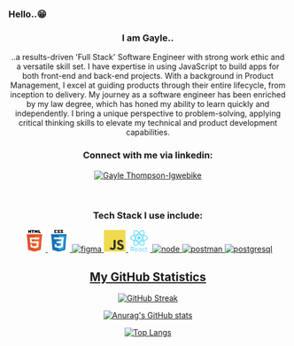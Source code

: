 ### Hello..😁



<h3 align="center">I am Gayle..</h1>

<p align="center">..a results-driven 'Full Stack' Software Engineer with strong work ethic and a versatile skill set. I have expertise in using JavaScript to build apps for both front-end and back-end projects. With a background in Product Management, I excel at guiding products through their entire lifecycle, from inception to delivery.
My journey as a software engineer has been enriched by my law degree, which has honed my ability to learn quickly and independently. I bring a unique perspective to problem-solving, applying critical thinking skills to elevate my technical and product development capabilities.


</p>

<h3 align="center">Connect with me via linkedin: </h3>
<p align="center">
<a href="https://www.linkedin.com/in/gayle-thompson-igwebike/" target="blank"><img align="center" src="https://raw.githubusercontent.com/rahuldkjain/github-profile-readme-generator/master/src/images/icons/Social/linked-in-alt.svg" alt="Gayle Thompson-Igwebike" height="40" width="40" /></a>
</p>

<div id="header" align="center">
  <img src="https://komarev.com/ghpvc/?username=gayle-thompson-igwebike&style=flat-square&color=green" alt=""/>
</div>

<h3 align="center">Tech Stack I use include:</h3>
<p align="center"> <a href="#" target="_blank" rel="noreferrer"> <img src="https://raw.githubusercontent.com/devicons/devicon/master/icons/html5/html5-original-wordmark.svg" alt="html5" width="40" height="40"/> <img src="https://raw.githubusercontent.com/devicons/devicon/master/icons/css3/css3-original-wordmark.svg" alt="css3" width="40" height="40"/> </a> <a href="#" target="_blank" rel="noreferrer">  </a> <a href="#" target="_blank" rel="noreferrer"> <img src="https://www.vectorlogo.zone/logos/figma/figma-icon.svg" alt="figma" width="40" height="40"/> </a>  <a href="#" target="_blank" rel="noreferrer"> <img src="https://raw.githubusercontent.com/devicons/devicon/master/icons/javascript/javascript-original.svg" alt="javascript" width="40" height="40"/> </a> <a href="#" target="_blank" rel="noreferrer"> <img src="https://raw.githubusercontent.com/devicons/devicon/master/icons/react/react-original-wordmark.svg" alt="react" width="40" height="40"/> </a> <a href="#" target="_blank" rel="noreferrer"> <img src="https://upload.wikimedia.org/wikipedia/commons/thumb/d/d9/Node.js_logo.svg/1180px-Node.js_logo.svg.png" alt="node" width="40" height="40"/> </a> </a> <a href="#" target="_blank" rel="noreferrer"> <img src="https://www.vectorlogo.zone/logos/getpostman/getpostman-icon.svg" alt="postman" width="40" height="40"/> </a> <a href="#" target="_blank" rel="noreferrer"> <img src="https://www.vectorlogo.zone/logos/postgresql/postgresql-icon.svg" alt="postgresql" width="40" height="40"/> </a> <a href="#" target="_blank" rel="noreferrer">  </p>

<h2 align="center"> My GitHub Statistics</h2>

<div align="center" >
  
![GitHub Streak](http://github-readme-streak-stats.herokuapp.com?user=gayle-thompson-igwebike&theme=react&count_private=true)



![Anurag's GitHub stats](https://github-readme-stats.vercel.app/api?username=gayle-thompson-igwebike&show_icons=false)

![Top Langs](https://github-readme-stats.vercel.app/api/top-langs/?username=Gayle-Thompson-Igwebike&langs_count=5&theme=react&layout=compact)


  </div>

<!--
**Gayle-Thompson-Igwebike/Gayle-Thompson-Igwebike** is a ✨ _special_ ✨ repository because its `README.md` (this file) appears on your GitHub profile.

Here are some ideas to get you started:

- 🔭 I’m currently working on ...
- 🌱 I’m currently learning ...
- 👯 I’m looking to collaborate on ...
- 🤔 I’m looking for help with ...
- 💬 Ask me about ...
- 📫 How to reach me: ...
- 😄 Pronouns: ...
- ⚡ Fun fact: ...
-->

